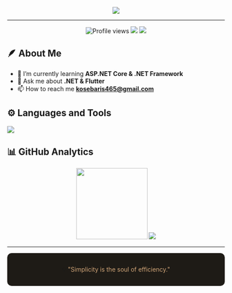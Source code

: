 
<p align="center">
  <img src="https://capsule-render.vercel.app/api?type=rect&color=1e1b16&height=120&section=header&text=.NET%20Backend%20Developer&fontColor=d2a679&fontSize=22&animation=fadeIn" />
</p>



---

<p align="center">
  <img src="https://komarev.com/ghpvc/?username=kosebaris1&label=Profile%20Views&color=8c7853&style=flat" alt="Profile views"/>
  <a href="https://www.linkedin.com/in/bar%C4%B1%C5%9F-k%C3%B6se-030502284/"><img src="https://img.shields.io/badge/LinkedIn-8c7853?style=flat&logo=linkedin&logoColor=white" /></a>
  <a href="mailto:kosebaris465@gmail.com"><img src="https://img.shields.io/badge/Email-5c4033?style=flat&logo=gmail&logoColor=white" /></a>
</p>



## 🪶 About Me
- 🌱 I’m currently learning **ASP.NET Core & .NET Framework**
- 💬 Ask me about **.NET & Flutter**
- 📫 How to reach me **kosebaris465@gmail.com**


## ⚙️ Languages and Tools
<p align="left">
  <img src="https://skillicons.dev/icons?i=cs,dotnet,react,nextjs,python,java,dart,flutter,js,html,css,bootstrap,docker,mysql,postgres,mongodb,sqlite,git,linux,powershell,postgreSql" />
</p>


## 📊 GitHub Analytics
<div align="center">

<img src="https://github-readme-stats.vercel.app/api?username=kosebaris1&show_icons=true&theme=chartreuse-dark&bg_color=1e1b16&title_color=d2a679&text_color=c9c0bb&icon_color=8c7853&hide_border=true" height="165"/>
<img src="https://streak-stats.demolab.com?user=kosebaris1&theme=dark&background=1e1b16&ring=d2a679&fire=8c7853&currStreakLabel=c9c0bb&sideNums=d2a679&currStreakNum=8c7853&hide_border=true" />

</div>

---


<div align="center" style="background-color:#1e1b16; padding:15px; border-radius:10px;">
  
💡 <span style="color:#d2a679;">"Simplicity is the soul of efficiency."</span>

</div>
